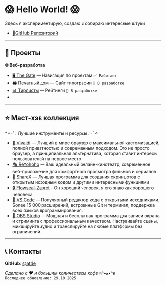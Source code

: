 # 😱 Hello World! 😱

Здесь я экспериментирую, создаю и собираю интересные штуки
- [📁GitHub Репозиторий](https://github.com/at4e/at4e.github.io)
---

## 📂 Проекты

**🌐 Веб-разработка**
- [🖥️ The Gate](https://at4e.github.io/gate.html) — Навигация по проектам `✅ Работает`
- [🖨️ Печатный дом](https://at4e.github.io/pechatdom/index.html) — Сайт типографии `🚧 В разработке`
- [📊 Тирлисты](https://at4e.github.io/tier-list-editor/anime/index.html) — Рейтинги `🚧 В разработке`
- 
---

## ⭐ Маст-хэв коллекция

*✧･ﾟ: Лучшие инструменты и ресурсы *:･ﾟ✧*

- [🔮 Vivaldi](https://vivaldi.com/ru/) — Лучший в мире браузер с максимальной кастомизацией, полной приватностью и современным подходом. Это не просто браузер, а принципиальная альтернатива, которая ставит интересы пользователей на первое место
- [🎭 ReYohoho](https://reyohoho.github.io/reyohoho/) — Ваш идеальный онлайн-кинотеатр, современное веб-приложение для комфортного просмотра фильмов и сериалов
- [📸 ShareX](https://getsharex.com) — Лучшая программа для создания скриншотов с открытым исходным кодом и другими интересными функциями
- [🔒 Flowseal-Zapret](https://github.com/Flowseal/zapret-discord-youtube) - Он хороший человек, я его знаю как хорошего человека
- [💫 VS Code](https://code.visualstudio.com) — Популярный редактор кода с открытыми исходниками. Более 15 000 расширений, встроенные Git и терминал, поддержка всех языков программирования. 
- [🎥 OBS Studio](https://obsproject.com) — Мощная и бесплатная программа для записи экрана и стриминга с профессиональным качеством. Настраивайте сцены, микшируйте аудио и транслируйте на любые платформы без ограничений.

---

## 📞 Контакты

**GitHub**: [@at4e](https://github.com/at4e)

*Сделано с ❤️ и большим количеством кофе* ฅ^•ﻌ•^ฅ  
`Последнее обновление: 29.10.2025`
